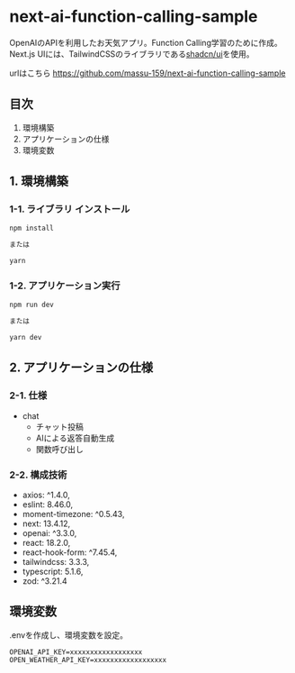 

# next-ai-function-calling-sample
OpenAIのAPIを利用したお天気アプリ。Function Calling学習のために作成。
Next.js
UIには、TailwindCSSのライブラリである[shadcn/ui](https://ui.shadcn.com/)を使用。

urlはこちら
https://github.com/massu-159/next-ai-function-calling-sample


## 目次
1. 環境構築
2. アプリケーションの仕様
3. 環境変数

## 1. 環境構築

### 1-1. ライブラリ インストール

```Bash
npm install

または

yarn
```

### 1-2. アプリケーション実行

```Bash
npm run dev

または

yarn dev
```

## 2. アプリケーションの仕様

### 2-1. 仕様
- chat
  - チャット投稿
  - AIによる返答自動生成
  - 関数呼び出し

### 2-2. 構成技術
- axios: ^1.4.0,
- eslint: 8.46.0,
- moment-timezone: ^0.5.43,
- next: 13.4.12,
- openai: ^3.3.0,
- react: 18.2.0,
- react-hook-form: ^7.45.4,
- tailwindcss: 3.3.3,
- typescript: 5.1.6,
- zod: ^3.21.4

## 環境変数
.envを作成し、環境変数を設定。
```.env
OPENAI_API_KEY=xxxxxxxxxxxxxxxxxx
OPEN_WEATHER_API_KEY=xxxxxxxxxxxxxxxxxx
```
